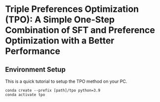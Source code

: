 # Triple Preferences Optimization (TPO): A Simple One-Step Combination of SFT and Preference Optimization with a Better Performance

## Environment Setup
This is a quick tutorial to setup the TPO method on your PC.
```
conda create --prefix [path]/tpo python=3.9 
conda activate tpo
```
